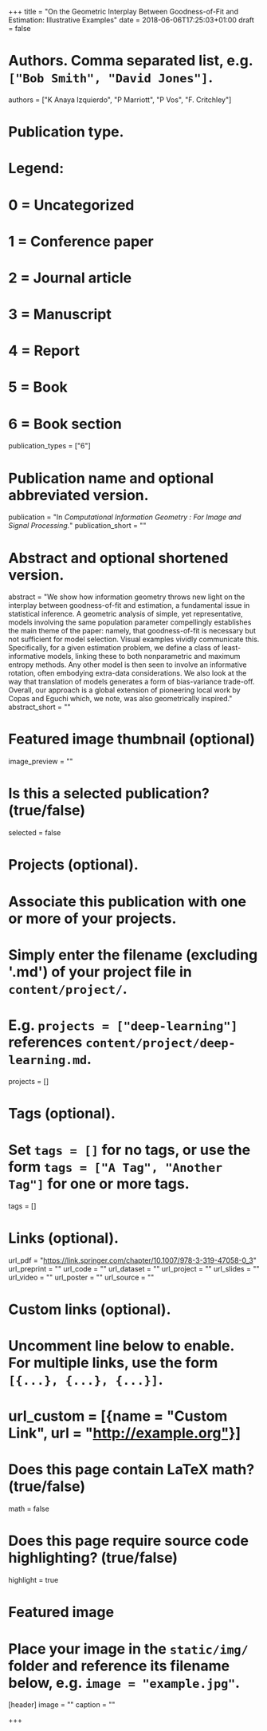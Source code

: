+++
title = "On the Geometric Interplay Between Goodness-of-Fit and Estimation: Illustrative Examples"
date = 2018-06-06T17:25:03+01:00
draft = false

# Authors. Comma separated list, e.g. `["Bob Smith", "David Jones"]`.
authors = ["K Anaya Izquierdo", "P Marriott", "P Vos", "F. Critchley"]

# Publication type.
# Legend:
# 0 = Uncategorized
# 1 = Conference paper
# 2 = Journal article
# 3 = Manuscript
# 4 = Report
# 5 = Book
# 6 = Book section
publication_types = ["6"]

# Publication name and optional abbreviated version.
publication = "In *Computational Information Geometry : For Image and Signal Processing.*"
publication_short = ""

# Abstract and optional shortened version.
abstract = "We show how information geometry throws new light on the interplay between goodness-of-fit and estimation, a fundamental issue in statistical inference. A geometric analysis of simple, yet representative, models involving the same population parameter compellingly establishes the main theme of the paper: namely, that goodness-of-fit is necessary but not sufficient for model selection. Visual examples vividly communicate this. Specifically, for a given estimation problem, we define a class of least-informative models, linking these to both nonparametric and maximum entropy methods. Any other model is then seen to involve an informative rotation, often embodying extra-data considerations. We also look at the way that translation of models generates a form of bias-variance trade-off. Overall, our approach is a global extension of pioneering local work by Copas and Eguchi which, we note, was also geometrically inspired."
abstract_short = ""

# Featured image thumbnail (optional)
image_preview = ""

# Is this a selected publication? (true/false)
selected = false

# Projects (optional).
#   Associate this publication with one or more of your projects.
#   Simply enter the filename (excluding '.md') of your project file in `content/project/`.
#   E.g. `projects = ["deep-learning"]` references `content/project/deep-learning.md`.
projects = []

# Tags (optional).
#   Set `tags = []` for no tags, or use the form `tags = ["A Tag", "Another Tag"]` for one or more tags.
tags = []

# Links (optional).
url_pdf = "https://link.springer.com/chapter/10.1007/978-3-319-47058-0_3"
url_preprint = ""
url_code = ""
url_dataset = ""
url_project = ""
url_slides = ""
url_video = ""
url_poster = ""
url_source = ""

# Custom links (optional).
#   Uncomment line below to enable. For multiple links, use the form `[{...}, {...}, {...}]`.
# url_custom = [{name = "Custom Link", url = "http://example.org"}]

# Does this page contain LaTeX math? (true/false)
math = false

# Does this page require source code highlighting? (true/false)
highlight = true

# Featured image
# Place your image in the `static/img/` folder and reference its filename below, e.g. `image = "example.jpg"`.
[header]
image = ""
caption = ""

+++
